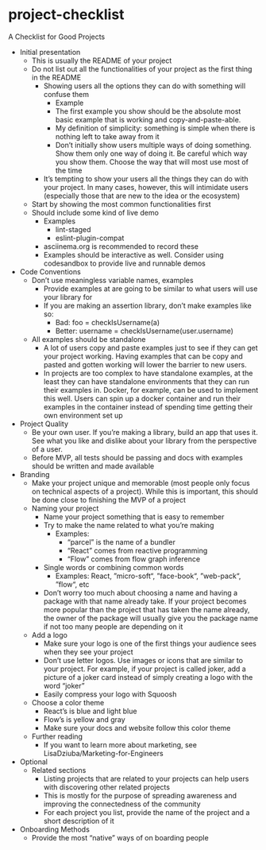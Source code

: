 # project-checklist

A Checklist for Good Projects

* Initial presentation
    * This is usually the README of your project
    * Do not list out all the functionalities of your project as the first thing in the README
        * Showing users all the options they can do with something will confuse them
            * Example
            * The first example you show should be the absolute most basic example that is working and copy-and-paste-able. 
            * My definition of simplicity: something is simple when there is nothing left to take away from it
            * Don’t initially show users multiple ways of doing something. Show them only one way of doing it. Be careful which way you show them. Choose the way that will most use most of the time
        * It’s tempting to show your users all the things they can do with your project. In many cases, however, this will intimidate users (especially those that are new to the idea or the ecosystem)
    * Start by showing the most common functionalities first
    * Should include some kind of live demo
        * Examples
            * lint-staged
            * eslint-plugin-compat
        * asciinema.org is recommended to record these
        * Examples should be interactive as well. Consider using codesandbox to provide live and runnable demos
* Code Conventions
    * Don’t use meaningless variable names, examples
        * Provide examples at are going to be similar to what users will use your library for
        * If you are making an assertion library, don’t make examples like so:
            * Bad: foo = checkIsUsername(a)
            * Better: username = checkIsUsername(user.username)
    * All examples should be standalone
        * A lot of users copy and paste examples just to see if they can get your project working. Having examples that can be copy and pasted and gotten working will lower the barrier to new users.
        * In projects are too complex to have standalone examples, at the least they can have standalone environments that they can run their examples in. Docker, for example, can be used to implement this well. Users can spin up a docker container and run their examples in the container instead of spending time getting their own environment set up
* Project Quality
    * Be your own user. If you’re making a library, build an app that uses it. See what you like and dislike about your library from the perspective of a user.
    * Before MVP, all tests should be passing and docs with examples should be written and made available
* Branding
    * Make your project unique and memorable (most people only focus on technical aspects of a project). While this is important, this should be done close to finishing the MVP of a project
    * Naming your project
        * Name your project something that is easy to remember
        * Try to make the name related to what you’re making
            * Examples:
                * “parcel” is the name of a bundler
                * “React” comes from reactive programming
                * “Flow” comes from flow graph inference
        * Single words or combining common words
            * Examples: React, ”micro-soft“, ”face-book“, ”web-pack“, ”flow“, etc
        * Don’t worry too much about choosing a name and having a package with that name already take. If your project becomes more popular than the project that has taken the name already, the owner of the package will usually give you the package name if not too many people are depending on it
    * Add a logo
        * Make sure your logo is one of the first things your audience sees when they see your project
        * Don’t use letter logos. Use images or icons that are similar to your project. For example, if your project is called joker, add a picture of a joker card instead of simply creating a logo with the word “joker”
        * Easily compress your logo with Squoosh
    * Choose a color theme
        * React’s is blue and light blue
        * Flow’s is yellow and gray
        * Make sure your docs and website follow this color theme
    * Further reading
        * If you want to learn more about marketing, see LisaDziuba/Marketing-for-Engineers
* Optional
    * Related sections
        * Listing projects that are related to your projects can help users with discovering other related projects
        * This is mostly for the purpose of spreading awareness and improving the connectedness of the community
        * For each project you list, provide the name of the project and a short description of it
* Onboarding Methods
    * Provide the most “native” ways of on boarding people
